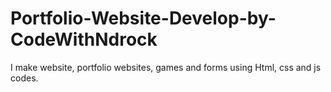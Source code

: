 # Portfolio-Website-Develop-by-CodeWithNdrock
I make website, portfolio websites, games and forms using Html, css and js codes.
